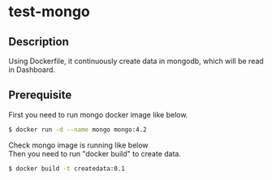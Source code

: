 # test-mongo
## Description
Using Dockerfile, it continuously create data in mongodb, which will be read in Dashboard.   

## Prerequisite
First you need to run mongo docker image like below.
```bash
$ docker run -d --name mongo mongo:4.2
```
Check mongo image is running like below   
Then you need to run "docker build" to create data.
```bash
$ docker build -t createdata:0.1 
```